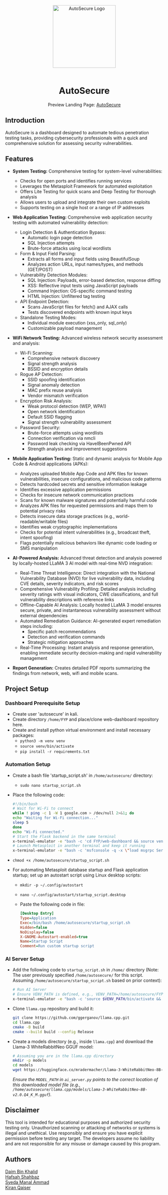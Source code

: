 <div align="center">
    <img src="static/images/logo.png" alt="AutoSecure Logo" height="200" width="auto">
    </br></br>

# AutoSecure

Preview Landing Page: <a href="https://autosecureorg.github.io">AutoSecure</a>
</div>

## Introduction

AutoSecure is a dashboard designed to automate tedious penetration testing tasks, providing cybersecurity professionals with a quick and comprehensive solution for assessing security vulnerabilities.

## Features

* **System Testing:** Comprehensive testing for system-level vulnerabilities:
  * Checks for open ports and identifies running services
  * Leverages the Metasploit Framework for automated exploitation
  * Offers Lite Testing for quick scans and Deep Testing for thorough analysis
  * Allows users to upload and integrate their own custom exploits
  * Supports testing on a single host or a range of IP addresses

* **Web Application Testing:** Comprehensive web application security testing with automated vulnerability detection:
  * Login Detection & Authentication Bypass:
    * Automatic login page detection
    * SQL Injection attempts
    * Brute-force attacks using local wordlists
  * Form & Input Field Parsing:
    * Extracts all forms and input fields using BeautifulSoup
    * Analyzes action URLs, input names/types, and methods (GET/POST)
  * Vulnerability Detection Modules:
    * SQL Injection: Payloads, error-based detection, response diffing
    * XSS: Reflective input tests using JavaScript payloads
    * Command Injection: OS-specific command testing
    * HTML Injection: Unfiltered tag testing
  * API Endpoint Detection:
    * Scans JavaScript files for fetch() and AJAX calls
    * Tests discovered endpoints with known input keys
  * Standalone Testing Modes:
    * Individual module execution (xss_only, sql_only)
    * Customizable payload management

* **WiFi Network Testing:** Advanced wireless network security assessment and analysis:
  * Wi-Fi Scanning:
    * Comprehensive network discovery
    * Signal strength analysis
    * BSSID and encryption details
  * Rogue AP Detection:
    * SSID spoofing identification
    * Signal anomaly detection
    * MAC prefix reuse analysis
    * Vendor mismatch verification
  * Encryption Risk Analysis:
    * Weak protocol detection (WEP, WPA1)
    * Open network identification
    * Default SSID flagging
    * Signal strength vulnerability assessment
  * Password Security:
    * Brute-force attempts using wordlists
    * Connection verification via nmcli
    * Password leak checking via HaveIBeenPwned API
    * Strength analysis and improvement suggestions

* **Mobile Application Testing:** Static and dynamic analysis for Mobile App Code & Android applications (APKs):
  * Analyzes uploaded Mobile App Code and APK files for known vulnerabilities, insecure configurations, and malicious code patterns
  * Detects hardcoded secrets and sensitive information leakage
  * Identifies excessive application permissions
  * Checks for insecure network communication practices
  * Scans for known malware signatures and potentially harmful code
  * Analyzes APK files for requested permissions and maps them to potential privacy risks
  * Detects insecure data storage practices (e.g., world-readable/writable files)
  * Identifies weak cryptographic implementations
  * Checks for potential intent vulnerabilities (e.g., broadcast theft, intent spoofing)
  * Flags potentially malicious behaviors like dynamic code loading or SMS manipulation

* **AI-Powered Analysis:** Advanced threat detection and analysis powered by locally-hosted LLaMA 3 AI model with real-time NVD integration:
  * Real-Time Threat Intelligence: Direct integration with the National Vulnerability Database (NVD) for live vulnerability data, including CVE details, severity indicators, and risk scores
  * Comprehensive Vulnerability Profiling: Detailed analysis including severity ratings with visual indicators, CWE classifications, and full vulnerability descriptions with reference links
  * Offline-Capable AI Analysis: Locally hosted LLaMA 3 model ensures secure, private, and instantaneous vulnerability assessment without external dependencies
  * Automated Remediation Guidance: AI-generated expert remediation steps including:
    * Specific patch recommendations
    * Detection and verification commands
    * Strategic mitigation approaches
  * Real-Time Processing: Instant analysis and response generation, enabling immediate security decision-making and rapid vulnerability management

* **Report Generation:** Creates detailed PDF reports summarizing the findings from network, web, wifi and mobile scans.

## Project Setup

### Dashboard Prerequisite Setup

* Create user 'autosecure' in kali.
* Create directory `/home/FYP` and place/clone web-dashboard repository here.
* Create and install python virtual environment and install necessary packages:
  * `python3 -m venv venv`
  * `source venv/bin/activate`
  * `pip install -r requirements.txt`

### Automation Setup

* Create a bash file 'startup_script.sh' in `/home/autosecure/` directory:
  * `sudo nano startup_script.sh`
* Place the following code:

    ```bash
    #!/bin/bash
    # Wait for Wi-Fi to connect
    while ! ping -c 1 -W 1 google.com > /dev/null 2>&1; do
    echo "Waiting for Wi-Fi connection..."
    sleep 5
    done
    echo "Wi-Fi connected."
    # Start the Flask backend in the same terminal
    x-terminal-emulator -e "bash -c 'cd FYP/web-dashboard && source venv/bin/activate && python3 app.py; exec bash'" &
    # Launch Metasploit in another terminal and keep it running
    x-terminal-emulator -e "bash -c 'msfconsole -q -x \"load msgrpc ServerHost=127.0.0.1 ServerPort=55552 Pass=your_password\"; exec bash'" &
    ```

* `chmod +x /home/autosecure/startup_script.sh`
* For automating Metasploit database startup and Flask application startup; set up an autostart script using Linux desktop scripts:
  * `mkdir -p ~/.config/autostart`
  * `nano ~/.config/autostart/startup_script.desktop`
  * Paste the following code in file:

    ```ini
    [Desktop Entry]
    Type=Application
    Exec=/bin/bash /home/autosecure/startup_script.sh
    Hidden=false
    NoDisplay=false
    X-GNOME-Autostart-enabled=true
    Name=Startup Script
    Comment=Run custom startup script
    ```

### AI Server Setup

* Add the following code to `startup_script.sh` in `/home/` directory (Note: The user previously specified `/home/autosecure/` for this script. Assuming `/home/autosecure/startup_script.sh` based on prior context):

    ```bash
    # Run AI Server
    # Ensure VENV_PATH is defined, e.g., VENV_PATH=/home/autosecure/FYP/web-dashboard/venv
    x-terminal-emulator -e "bash -c 'source $VENV_PATH/bin/activate && python3 /home/autosecure/FYP/web-dashboard/ai_server.py; exec bash'" &
    ```

* Clone `llama.cpp` repository and build it:

    ```bash
    git clone https://github.com/ggerganov/llama.cpp.git
    cd llama.cpp
    cmake -B build
    cmake --build build --config Release
    ```

* Create a models directory (e.g., inside `llama.cpp`) and download the Llama-3 WhiteRabbitNeo GGUF model:

    ```bash
    # Assuming you are in the llama.cpp directory
    mkdir -p models
    cd models
    wget https://huggingface.co/mradermacher/Llama-3-WhiteRabbitNeo-8B-v2.0-GGUF/resolve/main/Llama-3-WhiteRabbitNeo-8B-v2.0.Q4_K_M.gguf
    ```

    *Ensure the `MODEL_PATH` in `ai_server.py` points to the correct location of this downloaded model file (e.g., `/home/autosecure/llama.cpp/models/Llama-3-WhiteRabbitNeo-8B-v2.0.Q4_K_M.gguf`).*

## Disclaimer

This tool is intended for educational purposes and authorized security testing only. Unauthorized scanning or attacking of networks or systems is illegal and unethical. Use responsibly and ensure you have explicit permission before testing any target. The developers assume no liability and are not responsible for any misuse or damage caused by this program.

## Authors

<a href="https://github.com/daimbk">Daim Bin Khalid</a>
</br>
<a href="https://github.com/Emeika">Hafsah Shahbaz</a>
</br>
<a href="https://github.com/manalammad">Syeda Manal Ammad</a>
</br>
<a href="https://github.com/kiranQaiser">Kiran Qaiser</a>

